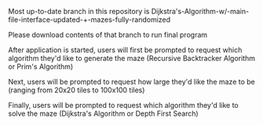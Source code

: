 Most up-to-date branch in this repository is Dijkstra's-Algorithm-w/-main-file-interface-updated-+-mazes-fully-randomized

Please download contents of that branch to run final program

After application is started, users will first be prompted to request which algorithm they'd like to generate the maze (Recursive Backtracker Algorithm or Prim's Algorithm)

Next, users will be prompted to request how large they'd like the maze to be (ranging from 20x20 tiles to 100x100 tiles)

Finally, users will be prompted to request which algorithm they'd like to solve the maze (Dijkstra's Algorithm or Depth First Search)
